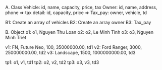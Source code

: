 A. Class
Vehicle: id, name, capacity, price, tax
Owner: id, name, address, phone
=> tax detail: id, capacity, price
=> Tax_pay: owner, vehicle, td

B1: Create an array of vehicles
B2: Create an array owner
B3: Tax_pay

B. Object
o1: o1, Nguyen Thu Loan
o2: o2, Le Minh Tinh
o3: o3, Nguyen Minh Triet

v1: FN, Future Neo, 100, 35000000.00, td1
v2: Ford Ranger, 3000, 250000000.00, td2
v3: Landscape, 1500, 1000000000.00, td3

tp1: o1, v1, td1
tp2: o2, v2, td2
tp3: o3, v3, td3

